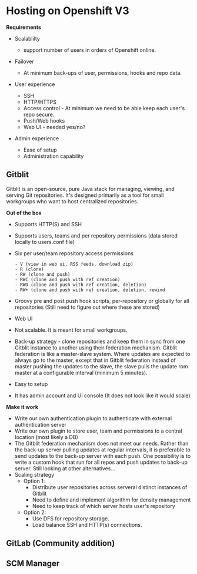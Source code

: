 Hosting on Openshift V3
=======================

__Requirements__  

- Scalablilty  
  - support number of users in orders of Openshift online.

- Failover  
  - At minimum back-ups of user, permissions, hooks and repo data.

- User experience  
  - SSH
  - HTTP/HTTPS
  - Access control - At minimum we need to be able keep each user's repo secure.
  - Push/Web hooks
  - Web UI - needed yes/no?

- Admin experience
  - Ease of setup
  - Administration capability

  
Gitblit
-------
Gitblit is an open-source, pure Java stack for managing, viewing, and serving Git repositories.
It's designed primarily as a tool for small workgroups who want to host centralized repositories.

__Out of the box__

- Supports HTTP(S) and SSH
- Supports users, teams and per repository permissions (data stored locally to users.conf file)
- Six per user/team repository access permissions

      - V (view in web ui, RSS feeds, download zip)
      - R (clone)
      - RW (clone and push)
      - RWC (clone and push with ref creation)
      - RWD (clone and push with ref creation, deletion)
      - RW+ (clone and push with ref creation, deletion, rewind

- Groovy pre and post push hook scripts, per-repository or globally for all repositories (Still need to figure out where these are stored)
- Web UI
- Not scalable.  It is meant for small workgroups.
- Back-up strategy - clone repositories and keep them in sync from one Gitblit instance to another using their federation mechanism. Gitblit federation is like a master-slave system.  Where updates are expected to always go to the master, except that in Gitblit federation instead of master pushing the updates to the slave, the slave pulls the update rom master at a configurable interval (minimum 5 minutes).
- Easy to setup
- It has admin account and UI console (It does not look like it would scale)

__Make it work__

- Write our own authentication plugin to authenticate with external authentication server
- Write our own plugin to store user, team and permissions to a central location (most likely a DB)
- The Gitblit federation mechanism does not meet our needs. Rather than the back-up server pulling updates at regular intervals, it is preferable to send updates to the back-up server with each push.  One possibility is to write a custom hook that run for all repos and push updates to back-up server.  Still looking at other alternatives...
- Scaling strategy
  - Option 1:
    - Distribute user repositories across serveral distinct instances of Gitblit
    - Need to define and implement algorithm for density management
    - Need to keep track of which server hosts user's repository
  - Option 2:
    - Use DFS for repository storage. 
    - Load balance SSH and HTTP(s) connections.
    

GitLab (Community addition)
---------------------------


SCM Manager
-----------



    
  

